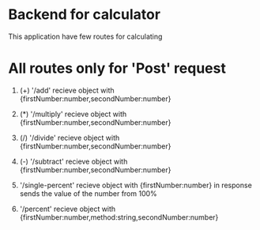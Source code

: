 # Backend for calculator

This application have few routes for calculating

# All routes only for 'Post' request

1. (+) '/add' recieve object with {firstNumber:number,secondNumber:number}

2. (\*) '/multiply' recieve object with {firstNumber:number,secondNumber:number}

3. (/) '/divide' recieve object with {firstNumber:number,secondNumber:number}

4. (-) '/subtract' recieve object with {firstNumber:number,secondNumber:number}

5. '/single-percent' recieve object with {firstNumber:number}
   in response sends the value of the number from 100%

6. '/percent' recieve object with {firstNumber:number,method:string,secondNumber:number}
